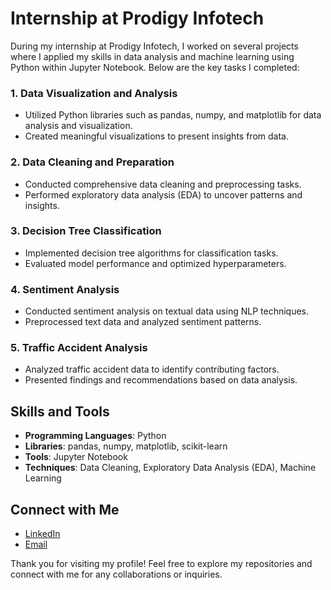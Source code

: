 <h1>Internship at Prodigy Infotech</h1>
  <p>During my internship at Prodigy Infotech, I worked on several projects where I applied my skills in data analysis and machine learning using Python within Jupyter Notebook. Below are the key tasks I completed:</p>

<h3>1. Data Visualization and Analysis</h3>
    <ul>
        <li>Utilized Python libraries such as pandas, numpy, and matplotlib for data analysis and visualization.</li>
        <li>Created meaningful visualizations to present insights from data.</li>
    </ul>

  <h3>2. Data Cleaning and Preparation</h3>
    <ul>
        <li>Conducted comprehensive data cleaning and preprocessing tasks.</li>
        <li>Performed exploratory data analysis (EDA) to uncover patterns and insights.</li>
    </ul>

  <h3>3. Decision Tree Classification</h3>
    <ul>
        <li>Implemented decision tree algorithms for classification tasks.</li>
        <li>Evaluated model performance and optimized hyperparameters.</li>
    </ul>

   <h3>4. Sentiment Analysis</h3>
    <ul>
        <li>Conducted sentiment analysis on textual data using NLP techniques.</li>
        <li>Preprocessed text data and analyzed sentiment patterns.</li>
    </ul>

  <h3>5. Traffic Accident Analysis</h3>
    <ul>
        <li>Analyzed traffic accident data to identify contributing factors.</li>
        <li>Presented findings and recommendations based on data analysis.</li>
    </ul>

  <h2>Skills and Tools</h2>
    <ul>
        <li><strong>Programming Languages</strong>: Python</li>
        <li><strong>Libraries</strong>: pandas, numpy, matplotlib, scikit-learn</li>
        <li><strong>Tools</strong>: Jupyter Notebook</li>
        <li><strong>Techniques</strong>: Data Cleaning, Exploratory Data Analysis (EDA), Machine Learning</li>
    </ul>

  <h2>Connect with Me</h2>
    <ul>
        <li><a href="https://www.linkedin.com/in/sadiq18/">LinkedIn</a></li>
        <li><a href="mailto:sadiqahmed8682@gmail.com">Email</a></li>
    </ul>

  <p>Thank you for visiting my profile! Feel free to explore my repositories and connect with me for any collaborations or inquiries.</p>
